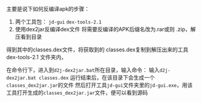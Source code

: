 主要是说下如何反编译apk的步骤：
1. 两个工具包：
``jd-gui``
``dex-tools-2.1``
2. 使用dex2jar反编译dex文件
将需要反编译的APK后缀名改为.rar或则 .zip，解压看到目录

得到其中的classes.dex文件，将获取到的
classes.dex复制到解压出来的工具dex-tools-2.1 文件夹内，

在命令行下，进入到``d2j-dex2jar.bat``所在目录，输入命令：
输入``d2j-dex2jar.bat classes.dex``
运行结束后，在该目录下会生成一个``classes_dex2jar.jar``的文件
然后打开工具``jd-gui``文件夹里的``jd-gui.exe``，用该工具打开生成的``classes_dex2jar.jar``文件，便可以看到源码
